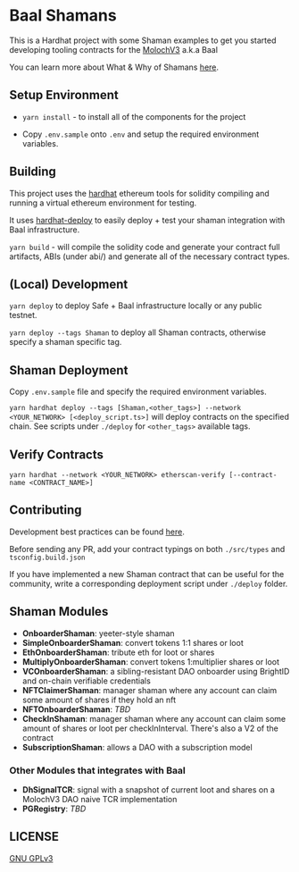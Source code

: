 
# Baal Shamans

This is a Hardhat project with some Shaman examples to get you started developing tooling contracts for the [MolochV3](https://github.com/HausDAO/baal) a.k.a Baal

You can learn more about What & Why of Shamans [here](https://moloch.daohaus.fun/tools/shaman).

## Setup Environment

- `yarn install` - to install all of the components for the project

- Copy `.env.sample` onto `.env` and setup the required environment variables.

## Building

This project uses the [hardhat](https://hardhat.org/) ethereum tools for solidity compiling and running a virtual ethereum environment for testing.

It uses [hardhat-deploy](https://www.npmjs.com/package/hardhat-deploy) to easily deploy + test your shaman integration with Baal infrastructure.

`yarn build` - will compile the solidity code and generate your contract full artifacts, ABIs (under abi/) and generate all of the necessary contract types.

## (Local) Development

`yarn deploy` to deploy Safe + Baal infrastructure locally or any public testnet.

`yarn deploy --tags Shaman` to deploy all Shaman contracts, otherwise specify a shaman specific tag.

## Shaman Deployment

Copy `.env.sample` file and specify the required environment variables.

`yarn hardhat deploy --tags [Shaman,<other_tags>] --network <YOUR_NETWORK> [<deploy_script.ts>]` will deploy contracts on the specified chain. See scripts under `./deploy` for `<other_tags>` available tags.

## Verify Contracts

`yarn hardhat --network <YOUR_NETWORK> etherscan-verify [--contract-name <CONTRACT_NAME>]`

## Contributing

Development best practices can be found [here](https://moloch.daohaus.fun/features/shamanBestPractice).

Before sending any PR, add your contract typings on both `./src/types` and `tsconfig.build.json`

If you have implemented a new Shaman contract that can be useful for the community, write a corresponding deployment script under `./deploy` folder.

## Shaman Modules

* **OnboarderShaman**: yeeter-style shaman
* **SimpleOnboarderShaman**: convert tokens 1:1 shares or loot
* **EthOnboarderShaman**: tribute eth for loot or shares
* **MultiplyOnboarderShaman**: convert tokens 1:multiplier shares or loot
* **VCOnboarderShaman**: a sibling-resistant DAO onboarder using BrightID and on-chain verifiable credentials
* **NFTClaimerShaman**: manager shaman where any account can claim some amount of shares if they hold an nft
* **NFTOnboarderShaman**: *TBD*
* **CheckInShaman**: manager shaman where any account can claim some amount of shares or loot per checkInInterval. There's also a V2 of the contract
* **SubscriptionShaman**: allows a DAO with a subscription model

### Other Modules that integrates with Baal

* **DhSignalTCR**: signal with a snapshot of current loot and shares on a MolochV3 DAO naive TCR implementation
* **PGRegistry**: *TBD*

## LICENSE

[GNU GPLv3](LICENSE)
